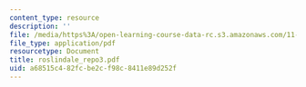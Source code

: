```yaml
---
content_type: resource
description: ''
file: /media/https%3A/open-learning-course-data-rc.s3.amazonaws.com/11-439-revitalizing-urban-main-streets-hyde-jackson-square-roslindale-square-boston-spring-2005/a68515c482fcbe2cf98c8411e89d252f_roslindale_repo3.pdf
file_type: application/pdf
resourcetype: Document
title: roslindale_repo3.pdf
uid: a68515c4-82fc-be2c-f98c-8411e89d252f
---
```

